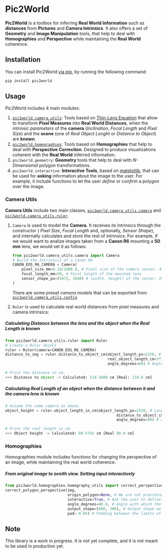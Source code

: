 # Pic2World
<b>Pic2World</b> is a toolbox for inferring <b>Real World Information</b> such as <b>distances</b> from <b>Pictures</b> and <b>Camera Intrinsics</b>.
It also offers a set of <b>Geometry</b> and <b>Image Manipulation</b> tools, that help to deal with <b>Homographies</b>
and <b>Perspective</b> while maintaining the <b>Real World</b> coherence.

## Installation
You can install Pic2World [via pip](https://pypi.org/project/pic2world/), by running the following command:
```bash
pip install pic2world
```

## Usage
Pic2World includes 4 main modules:
1. [`pic2world.camera_utils`](#camera-utils): Tools based on [Thin-Lens Equation](https://en.wikipedia.org/wiki/Thin_lens) that allow to transform **Pixel Measures** into **Real World Distances**, when the _intrinsic parameters_ of the **camera** (_Inclination_, _Focal Length_ and _Pixel Size_) and the **scene** (one of _Real Object Lenght_ or _Distance to Object_) are **known**.
2. [`pic2world.homographies`](#homographies): Tools based on **Homographies** that help to deal with **Perspective Correction**. Designed to produce visualizations coherent with the **Real World** inferred information.
3. `pic2world.geometry`: **Geometry** tools that help to deal with _N-Dimensional_ polygon transformations.
4. `pic2world.interactive`: **Interactive Tools**, based on [matplotlib](https://matplotlib.org/), that can be used for **asking** information about the image to the user. For example, it include functions to let the user _define_ or _confirm_ a polygon over the image.

### Camera Utils
**Camera Utils** include two main classes, [`pic2world.camera_utils.camera`](./modules/camera_utils/camera.py') and [`pic2world.camera_utils.ruler`](./modules/camera_utils/ruler.py').


1. `Camera` is used to model the **Camera**. It receives its intrinsics through the constructor ( _Pixel Size_, _Focal Length_ and, optionally, _Sensor Shape_), and internally calculates and store the rest of intrinsics. For example, if we would want to analize images taken from a **Canon R6** mounting a **50 mm** lens, we would set it as follows: 
    ```python
    from pic2world.camera_utils.camera import Camera
    # Build the Intrinsics of a Canon R6 
    CANON_EOS_R6_CAMERA = Camera(
        pixel_size_mm=8.18/1000.0, # Pixel size of the camera sensor. 8.18 μm
        focal_length_mm=50, # Focal length of the mounted lens
        sensor_shape_px=(5472, 3648) # (width, height) of the sensor. Default: None. Only used for inclinations close to 0º.
    )
    ```
    There are some preset _camera models_ that can be exported from [`pic2world.camera_utils.config`](./modules/camera_utils/config.py)


2. `Ruler` is used to calculate real world distances from pixel measures and camera intrinsics:

##### Calculating Distance between the lens and the object when the Real Length is known


```python
from pic2world.camera_utils.ruler import Ruler
# Create a Ruler object
ruler = Ruler(camera=CANON_EOS_R6_CAMERA)
distance_to_img = ruler.distance_to_object_cm(object_length_px=2320, # Length of the object in pixels
                                              real_object_length_cm=3*30.0, # Real Length of 3 DIN-A4 papers.
                                              angle_degrees=60) # Angle with which the image was taken (0 would mean zenith).
```

```python
# Print the distance in cm.
>>> Distance to object -> Calculated: 118.5608 cm [Real: 118.0 cm]
```

##### Calculating Real Length of an object when the distance between it and the camera lens is known

```python
# Assume the same camera as above
object_height = ruler.object_length_in_cm(object_length_px=2320, # Length of a vertical of the object in pixels,
                                                  distance_to_object_cm=118.0, # Distance between the object and the camera lens in cm
                                                  angle_degrees=60) # Angle with which the image was taken (0 would mean zenith).
```

```python
# Print the real length in cm.
>>> Object height -> Calculated: 89.5742 cm [Real 90.0 cm]
```

### Homographies
Homographies module includes functions for changing the perspective of an image, while maintaining the real world coherence.

##### From original image to zenith view. Setting input interactively

```python
from pic2world.homographies.homography_utils import correct_perspective
correct_polygon_perspective(img,
                            origin_polygon=None, # We are not providing an input polygon because we want the user to define it.
                            interactive=True, # Ask the user to define the polygon.
                            angle_degrees=60.0, # Angle with which the image was originaly taken.
                            output_shape=(600, 300), # Output shape we want
                            pad= 0.05) # Padding between the limits of the rectangle and the border of the output image.
```

## Note

This library is a work in progress. It is not yet complete, and it is not meant to be used in production yet.
